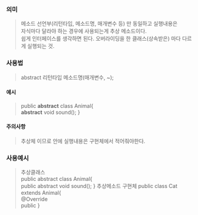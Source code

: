 ### 의미
> 메소드 선언부(리턴타입, 메소드명, 매개변수 등) 만 동일하고 실행내용은  
> 자식마다 달라야 하는 경우에 사용되는게 추상 메소드이다.  
> 쉽게 인터페이스를 생각하면 된다. 오버라이딩을 한 클래스(상속받은) 마다 다르게 실행되는 것.  

### 사용법
> abstract 리턴타입 메소드명(매개변수, ~);  

#### 예시
> public **abstract** class Animal{  
> 	**abstract** void sound();
> }

#### 주의사항
> 추상체 이므로 안에 실행내용은 구현체에서 적어줘야한다.

### 사용예시
> 추상클래스  
> public abstract class Animal{  
> 	public abstract void sound();
> }
> 추상메소드 구현체
> public class Cat extends Animal{  
> 	@Override  
> 	public 
> }